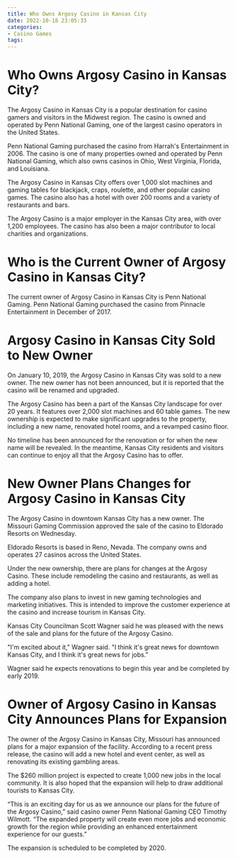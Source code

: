 ```yaml
---
title: Who Owns Argosy Casino in Kansas City
date: 2022-10-18 23:05:33
categories:
- Casino Games
tags:
---
```



#  Who Owns Argosy Casino in Kansas City?

The Argosy Casino in Kansas City is a popular destination for casino gamers and visitors in the Midwest region. The casino is owned and operated by Penn National Gaming, one of the largest casino operators in the United States.

Penn National Gaming purchased the casino from Harrah's Entertainment in 2006. The casino is one of many properties owned and operated by Penn National Gaming, which also owns casinos in Ohio, West Virginia, Florida, and Louisiana.

The Argosy Casino in Kansas City offers over 1,000 slot machines and gaming tables for blackjack, craps, roulette, and other popular casino games. The casino also has a hotel with over 200 rooms and a variety of restaurants and bars.

The Argosy Casino is a major employer in the Kansas City area, with over 1,200 employees. The casino has also been a major contributor to local charities and organizations.

#  Who is the Current Owner of Argosy Casino in Kansas City?

The current owner of Argosy Casino in Kansas City is Penn National Gaming. Penn National Gaming purchased the casino from Pinnacle Entertainment in December of 2017.

#  Argosy Casino in Kansas City Sold to New Owner

On January 10, 2019, the Argosy Casino in Kansas City was sold to a new owner. The new owner has not been announced, but it is reported that the casino will be renamed and upgraded.

The Argosy Casino has been a part of the Kansas City landscape for over 20 years. It features over 2,000 slot machines and 60 table games. The new ownership is expected to make significant upgrades to the property, including a new name, renovated hotel rooms, and a revamped casino floor.

No timeline has been announced for the renovation or for when the new name will be revealed. In the meantime, Kansas City residents and visitors can continue to enjoy all that the Argosy Casino has to offer.

#  New Owner Plans Changes for Argosy Casino in Kansas City

The Argosy Casino in downtown Kansas City has a new owner. The Missouri Gaming Commission approved the sale of the casino to Eldorado Resorts on Wednesday.

Eldorado Resorts is based in Reno, Nevada. The company owns and operates 27 casinos across the United States.

Under the new ownership, there are plans for changes at the Argosy Casino. These include remodeling the casino and restaurants, as well as adding a hotel.

The company also plans to invest in new gaming technologies and marketing initiatives. This is intended to improve the customer experience at the casino and increase tourism in Kansas City.

Kansas City Councilman Scott Wagner said he was pleased with the news of the sale and plans for the future of the Argosy Casino.

"I'm excited about it," Wagner said. "I think it's great news for downtown Kansas City, and I think it's great news for jobs."

Wagner said he expects renovations to begin this year and be completed by early 2019.

#  Owner of Argosy Casino in Kansas City Announces Plans for Expansion

The owner of the Argosy Casino in Kansas City, Missouri has announced plans for a major expansion of the facility. According to a recent press release, the casino will add a new hotel and event center, as well as renovating its existing gambling areas.

The $260 million project is expected to create 1,000 new jobs in the local community. It is also hoped that the expansion will help to draw additional tourists to Kansas City.

“This is an exciting day for us as we announce our plans for the future of the Argosy Casino,” said casino owner Penn National Gaming CEO Timothy Wilmott. “The expanded property will create even more jobs and economic growth for the region while providing an enhanced entertainment experience for our guests.”

The expansion is scheduled to be completed by 2020.